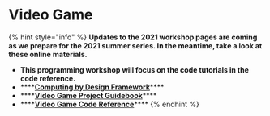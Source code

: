 # Video Game

{% hint style="info" %}
**Updates to the 2021 workshop pages are coming as we prepare for the 2021 summer series. In the meantime, take a look at these online materials.**

* **This programming workshop will focus on the code tutorials in the code reference.**
* \*\*\*\*[**Computing by Design Framework**](https://docs.idew.org/the-cxd-framework/)\*\*\*\*
* \*\*\*\*[**Video Game Project Guidebook**](https://docs.idew.org/project-video-game/)\*\*\*\*
* \*\*\*\*[**Video Game Code Reference**](https://docs.idew.org/code-video-game/)\*\*\*\*
{% endhint %}



